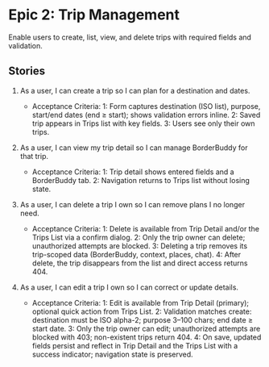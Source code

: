 # Epic 2: Trip Management
Enable users to create, list, view, and delete trips with required fields and validation.

## Stories
1. As a user, I can create a trip so I can plan for a destination and dates.
   - Acceptance Criteria:
     1: Form captures destination (ISO list), purpose, start/end dates (end ≥ start); shows validation errors inline.
     2: Saved trip appears in Trips list with key fields.
     3: Users see only their own trips.

2. As a user, I can view my trip detail so I can manage BorderBuddy for that trip.
   - Acceptance Criteria:
     1: Trip detail shows entered fields and a BorderBuddy tab.
     2: Navigation returns to Trips list without losing state.

3. As a user, I can delete a trip I own so I can remove plans I no longer need.
   - Acceptance Criteria:
     1: Delete is available from Trip Detail and/or the Trips List via a confirm dialog.
     2: Only the trip owner can delete; unauthorized attempts are blocked.
    3: Deleting a trip removes its trip-scoped data (BorderBuddy, context, places, chat).
     4: After delete, the trip disappears from the list and direct access returns 404.

4. As a user, I can edit a trip I own so I can correct or update details.
   - Acceptance Criteria:
     1: Edit is available from Trip Detail (primary); optional quick action from Trips List.
     2: Validation matches create: destination must be ISO alpha-2; purpose 3–100 chars; end date ≥ start date.
     3: Only the trip owner can edit; unauthorized attempts are blocked with 403; non-existent trips return 404.
     4: On save, updated fields persist and reflect in Trip Detail and the Trips List with a success indicator; navigation state is preserved.
